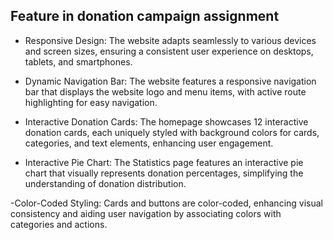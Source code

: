 ## Feature in donation campaign assignment
 - Responsive Design: The website adapts seamlessly to various devices and screen sizes, ensuring a consistent user experience on desktops, tablets, and smartphones.

- Dynamic Navigation Bar: The website features a responsive navigation bar that displays the website logo and menu items, with active route highlighting for easy navigation.

- Interactive Donation Cards: The homepage showcases 12 interactive donation cards, each uniquely styled with background colors for cards, categories, and text elements, enhancing user engagement. 

- Interactive Pie Chart: The Statistics page features an interactive pie chart that visually represents donation percentages, simplifying the understanding of donation distribution.

-Color-Coded Styling: Cards and buttons are color-coded, enhancing visual consistency and aiding user navigation by associating colors with categories and actions.
